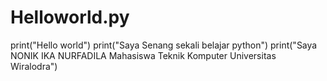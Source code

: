 # Helloworld.py
print("Hello world") print("Saya Senang sekali belajar python") print("Saya NONIK IKA NURFADILA Mahasiswa Teknik Komputer Universitas Wiralodra")
